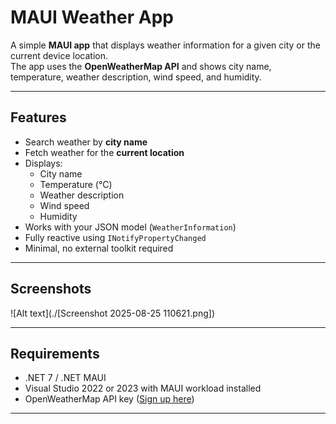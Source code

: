 # MAUI Weather App

A simple **MAUI app** that displays weather information for a given city or the current device location.  
The app uses the **OpenWeatherMap API** and shows city name, temperature, weather description, wind speed, and humidity.

---

## Features

- Search weather by **city name**  
- Fetch weather for the **current location**  
- Displays:
  - City name
  - Temperature (°C)
  - Weather description
  - Wind speed
  - Humidity  
- Works with your JSON model (`WeatherInformation`)  
- Fully reactive using `INotifyPropertyChanged`  
- Minimal, no external toolkit required  

---

## Screenshots

![Alt text](./[Screenshot 2025-08-25 110621.png])

---

## Requirements

- .NET 7 / .NET MAUI  
- Visual Studio 2022 or 2023 with MAUI workload installed  
- OpenWeatherMap API key ([Sign up here](https://openweathermap.org/api))  

---


